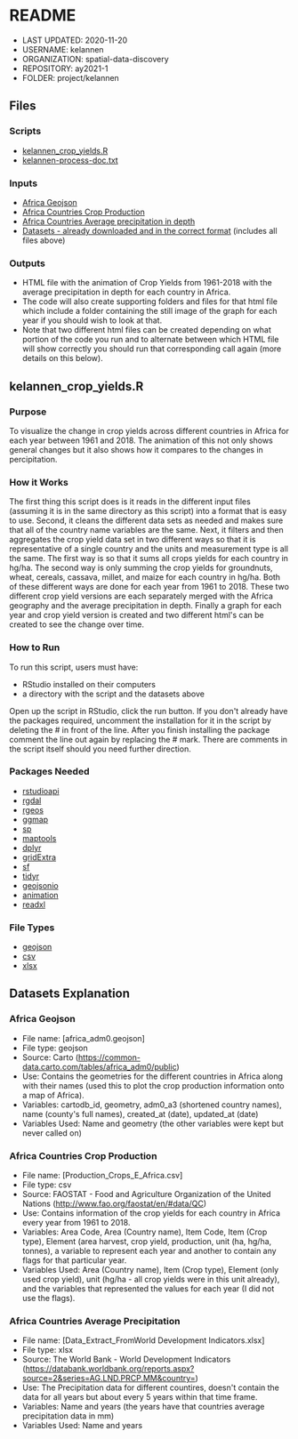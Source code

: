# README

* LAST UPDATED: 2020-11-20
* USERNAME: kelannen
* ORGANIZATION: spatial-data-discovery
* REPOSITORY: ay2021-1
* FOLDER: project/kelannen

## Files
### Scripts
- [kelannen_crop_yields.R](https://github.com/spatial-data-discovery/ay2021-1/tree/master/project/kelannen) 
- [kelannen-process-doc.txt](https://github.com/spatial-data-discovery/ay2021-1/tree/master/project/kelannen)

### Inputs
- [Africa Geojson](https://common-data.carto.com/tables/africa_adm0/public)
- [Africa Countries Crop Production](http://www.fao.org/faostat/en/#data/QC)
- [Africa Countries Average precipitation in depth](https://databank.worldbank.org/reports.aspx?source=2&series=AG.LND.PRCP.MM&country=)
- [Datasets - already downloaded and in the correct format](https::/github.com/spatial-data-discovery/ay2021-1/tree/master/project/kelannen/Datasets) (includes all files above)

### Outputs
- HTML file with the animation of Crop Yields from 1961-2018 with the average precipitation in depth for each country in Africa. 
- The code will also create supporting folders and files for that html file which include a folder containing the still image of the graph for each year if you should wish to look at that. 
- Note that two different html files can be created depending on what portion of the code you run and to alternate between which HTML file will show correctly you should run that corresponding call again (more details on this below).

## kelannen_crop_yields.R
### Purpose
To visualize the change in crop yields across different countries in Africa for each year between 1961 and 2018. The animation of this not only shows general changes but it also shows how it compares to the changes in percipitation.

### How it Works
The first thing this script does is it reads in the different input files (assuming it is in the same directory as this script) into a format that is easy to use. Second, it cleans the different data sets as needed and makes sure that all of the country name variables are the same. Next, it filters and then aggregates the crop yield data set in two different ways so that it is representative of a single country and the units and measurement type is all the same. The first way is so that it sums all crops yields for each country in hg/ha. The second way is only summing the crop yields for groundnuts, wheat, cereals, cassava, millet, and maize for each country in hg/ha. Both of these different ways are done for each year from 1961 to 2018. These two different crop yield versions are each separately merged with the Africa geography and the average precipitation in depth. Finally a graph for each year and crop yield version is created and two different html's can be created to see the change over time. 

### How to Run
To run this script, users must have:
- RStudio installed on their computers
- a directory with the script and the datasets above

Open up the script in RStudio, click the run button. If you don't already have the packages required, uncomment the installation for it in the script by deleting the # in front of the line. After you finish installing the package comment the line out again by replacing the # mark. There are comments in the script itself should you need further direction. 

### Packages Needed
- [rstudioapi](https://cran.rstudio.com/web/packages/rstudioapi/index.html)
- [rgdal](https://cran.r-project.org/web/packages/rgdal/index.html)
- [rgeos](https://cran.r-project.org/web/packages/rgeos/index.html)
- [ggmap](https://cran.r-project.org/web/packages/ggmap/index.html)
- [sp](https://cran.r-project.org/web/packages/sp/index.html)
- [maptools](https://cran.r-project.org/web/packages/maptools/index.html)
- [dplyr](https://cran.r-project.org/web/packages/dplyr/index.html)
- [gridExtra](https://cran.r-project.org/web/packages/gridExtra/index.html)
- [sf](https://cran.r-project.org/web/packages/sf/index.html)
- [tidyr](https://cran.r-project.org/web/packages/tidyr/index.html)
- [geojsonio](https://cran.r-project.org/web/packages/geojsonio/index.html)
- [animation](https://cran.r-project.org/web/packages/animation/index.html)
- [readxl](https://cran.r-project.org/web/packages/readxl/index.html)

### File Types
- [geojson](https://docs.fileformat.com/gis/geojson/)
- [csv](https://docs.fileformat.com/spreadsheet/csv/)
- [xlsx](https://docs.fileformat.com/spreadsheet/xlsx/)

## Datasets Explanation
### Africa Geojson
- File name: [africa_adm0.geojson]
- File type: geojson
- Source: Carto (https://common-data.carto.com/tables/africa_adm0/public)
- Use: Contains the geometries for the different countries in Africa along with their names (used this to plot the crop production information onto a map of Africa).
- Variables: cartodb_id, geometry, adm0_a3 (shortened country names), name (county's full names), created_at (date), updated_at (date)
- Variables Used: Name and geometry (the other variables were kept but never called on)

### Africa Countries Crop Production
- File name: [Production_Crops_E_Africa.csv]
- File type: csv
- Source: FAOSTAT - Food and Agriculture Organization of the United Nations (http://www.fao.org/faostat/en/#data/QC)
- Use: Contains information of the crop yields for each country in Africa every year from 1961 to 2018.
- Variables: Area Code, Area (Country name), Item Code, Item (Crop type), Element (area harvest, crop yield, production, unit (ha, hg/ha, tonnes), a variable to represent each year and another to contain any flags for that particular year.
- Variables Used: Area (Country name), Item (Crop type), Element (only used crop yield), unit (hg/ha - all crop yields were in this unit already), and the variables that represented the values for each year (I did not use the flags).

### Africa Countries Average Precipitation
- File name: [Data_Extract_FromWorld Development Indicators.xlsx]
- File type: xlsx
- Source: The World Bank - World Development Indicators (https://databank.worldbank.org/reports.aspx?source=2&series=AG.LND.PRCP.MM&country=)
- Use: The Precipitation data for different countires, doesn't contain the data for all years but about every 5 years within that time frame.
- Variables: Name and years (the years have that countries average precipitation data in mm)
- Variables Used: Name and years
